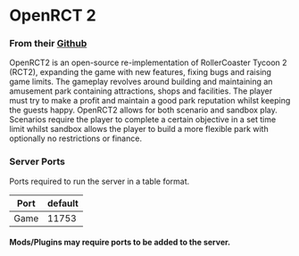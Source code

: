 # OpenRCT 2
### From their [Github](https://github.com/parkervcp/eggs)
OpenRCT2 is an open-source re-implementation of RollerCoaster Tycoon 2 (RCT2), expanding the game with new features, fixing bugs and raising game limits. The gameplay revolves around building and maintaining an amusement park containing attractions, shops and facilities. The player must try to make a profit and maintain a good park reputation whilst keeping the guests happy. OpenRCT2 allows for both scenario and sandbox play. Scenarios require the player to complete a certain objective in a set time limit whilst sandbox allows the player to build a more flexible park with optionally no restrictions or finance.

### Server Ports
Ports required to run the server in a table format.

| Port    | default |
|---------|---------|
| Game    | 11753   |

#### Mods/Plugins may require ports to be added to the server.

